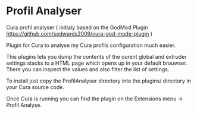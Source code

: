 # Profil Analyser
Cura profil analyser ( initialy based on the GodMod Plugin https://github.com/sedwards2009/cura-god-mode-plugin )

Plugin for Cura to analyse my Cura profils configuration much easier.

This plugins lets you dump the contents of the curent global and extruder settings stacks to a HTML page which opens up in your default brouwser. There you can inspect the values and also filter the list of settings.

To install just copy the ProfilAnalyser directory into the plugins/ directory in your Cura source code.

Once Cura is running you can find the plugin on the Extensions menu -> Profil Analyse.

